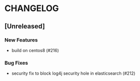 # CHANGELOG

## [Unreleased]

### New Features

- build on centos8 (#216)

### Bug Fixes

- security fix to block log4j security hole in elasticsearch (#212)


